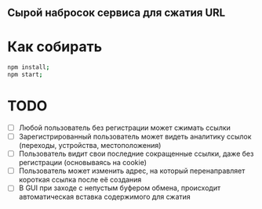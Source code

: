 ## Сырой набросок сервиса для сжатия URL

# Как собирать
```sh
npm install;
npm start;
```

# TODO
- [ ] Любой пользователь без регистрации может сжимать ссылки
- [ ] Зарегистрированный пользователь может видеть аналитику ссылок (переходы, устройства, местоположения)
- [ ] Пользователь видит свои последние сокращенные ссылки, даже без регистрации (основываясь на cookie)
- [ ] Пользователь может изменить адрес, на который перенаправляет короткая ссылка после её создания
- [ ] В GUI при заходе с непустым буфером обмена, происходит автоматическая вставка содержимого для сжатия

